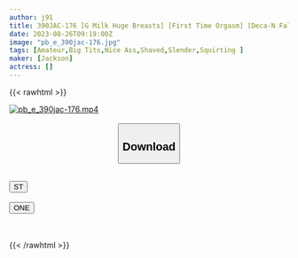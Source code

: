 ```yaml
---
author: j91
title: 390JAC-176 [G Milk Huge Breasts] [First Time Orgasm] [Deca-N Fall] [Convulsive Climax] This Time, A 29-Year-Old Half-Beautiful Woman With A Boyfriend Applied For A Deca-N! Including Her Current Boyfriend, It Seems That She Has Never Had Sex With Her Ancestor Chin And Has Never Been Satisfied. Mr. Sawada, Who Longs For Deca After Watching AV And Devotes Himself To Masturbation Every Day. When I Can’t Stand It, I’m Going To Do It At Work. Face To Face With Such A Lascivious Arasa-Chan! First Of All, Toy Masturbation In The Car To The Hotel → The Long-Awaited Deca-N And The First Vaginal Orgasm Sex! Crash Fuck Until You Can’t Reach Your Boyfriend! ! ! → In Response To Mr. Sawada, Who Is Still Not Enough To Live, Erotic Cosplay Super Climax Sex! Kitsuman Who Has Never Accepted Only Erotic Body And Ancestral Chin That Convulses Every Time He Cums! ! ! Semen Distort Your Beautiful Face Until It Breaks And Go Crazy! ! ! [Arasa-Chan. 25th Mr. Sawada]
date: 2023-08-26T09:19:00Z
image: "pb_e_390jac-176.jpg"
tags: [Amateur,Big Tits,Nice Ass,Shaved,Slender,Squirting ]
maker: [Jackson]
actress: []
---
```



{{< rawhtml >}}

<div class="video" data-videoid="0eoXM7Y7R0ubdWp">
    <a href="javascript:;">
        <img src="https://my.j91.asia/posts/pb_e_390jac-176/pb_e_390jac-176.jpg" width="WIDTH" height="HEIGHT" alt="pb_e_390jac-176.mp4" loading="lazy">
    </a>
</div>

<script type="text/javascript" src="https://j91.asia/asset/on-demand-st.js"></script>

<br>
  <link rel="stylesheet" href="https://j91.asia/asset/bs5.css">
  
  <center>
  <button class="btn btn-primary" type="button" data-bs-toggle="collapse" data-bs-target=".multi-collapse" aria-expanded="false" aria-controls="multiCollapseExample1 multiCollapseExample2"><h2>Download</h2></button></center>
</p>
<div class="row">
  <div class="col">
    <div class="collapse multi-collapse" id="multiCollapseExample1">
      <div class="card card-body">
	      	      <br>
<div class="buttons">  
<a href="https://streamtape.to/v/0eoXM7Y7R0ubdWp"><button class="btn-hover color-3"><i class="fa fa-download"></i> ST</button></a></div>
    </div>
  </div>
</div>
  <div class="col">
    <div class="collapse multi-collapse" id="multiCollapseExample2">
      <div class="card card-body">
	      <br>
<div class="buttons">
    <a href="https://oneupload.to/arzv3w4nblbp"><button class="btn-hover color-9"><i class="fa fa-download"></i> ONE</button></a></div>
<br><br>
      </div>
    </div>
  </div>
</div>

{{< /rawhtml >}}
